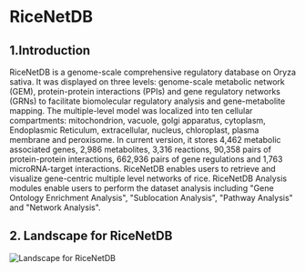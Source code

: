 # RiceNetDB

## 1.Introduction
RiceNetDB is a genome-scale comprehensive regulatory database on Oryza sativa. It was displayed on three levels: genome-scale metabolic network (GEM), protein-protein interactions (PPIs) and gene regulatory networks (GRNs) to facilitate biomolecular regulatory analysis and gene-metabolite mapping. The multiple-level model was localized into ten cellular compartments: mitochondrion, vacuole, golgi apparatus, cytoplasm, Endoplasmic Reticulum, extracellular, nucleus, chloroplast, plasma membrane and peroxisome. In current version, it stores 4,462 metabolic associated genes, 2,986 metabolites, 3,316 reactions, 90,358 pairs of protein-protein interactions, 662,936 pairs of gene regulations and 1,763 microRNA-target interactions. RiceNetDB enables users to retrieve and visualize gene-centric multiple level networks of rice. RiceNetDB Analysis modules enable users to perform the dataset analysis including "Gene Ontology Enrichment Analysis", "Sublocation Analysis", "Pathway Analysis" and "Network Analysis".


## 2. Landscape for RiceNetDB
![Landscape for RiceNetDB](https://github.com/chaohaoyu/RiceNetDB/blob/main/RiceNetDB.png)
